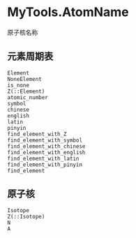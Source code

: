 # MyTools.AtomName

原子核名称

## 元素周期表

```@docs
Element
NoneElement
is_none
Z(::Element)
atomic_number
symbol
chinese
english
latin
pinyin
find_element_with_Z
find_element_with_symbol
find_element_with_chinese
find_element_with_english
find_element_with_latin
find_element_with_pinyin
find_element
```

## 原子核

```@docs
Isotope
Z(::Isotope)
N
A
```

